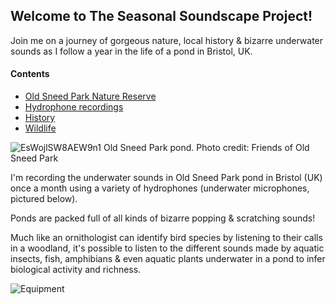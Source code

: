 ## Welcome to The Seasonal Soundscape Project!

Join me on a journey of gorgeous nature, local history & bizarre underwater sounds as I follow a year in the life of a pond in Bristol, UK.  

#### Contents 

- [Old Sneed Park Nature Reserve](https://jackhalgh.github.io/The-Seasonal-Soundscape-Project/Reserve)
- [Hydrophone recordings](https://jackhalgh.github.io/The-Seasonal-Soundscape-Project/January)
- [History](https://jackhalgh.github.io/The-Seasonal-Soundscape-Project/History)
- [Wildlife](https://jackhalgh.github.io/The-Seasonal-Soundscape-Project/Wildlife)

![EsWojlSW8AEW9n1](https://user-images.githubusercontent.com/74665965/105917854-e2821180-602a-11eb-90ae-7ee3d057075e.png)
Old Sneed Park pond. Photo credit: Friends of Old Sneed Park

I'm recording the underwater sounds in Old Sneed Park pond in Bristol (UK) once a month using a variety of hydrophones (underwater microphones, pictured below). 

Ponds are packed full of all kinds of bizarre popping & scratching sounds!

Much like an ornithologist can identify bird species by listening to their calls in a woodland, it's possible to listen to the different sounds made by aquatic insects, fish, amphibians & even aquatic plants underwater in a pond to infer biological activity and richness.


![Equipment](https://user-images.githubusercontent.com/74665965/105877931-68d13000-5ff8-11eb-9be6-a970ac7366b6.jpg)

